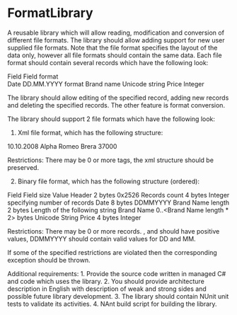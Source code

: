 # FormatLibrary
A reusable library which will allow reading, modification and conversion of different file formats.
The library should allow adding support for new user supplied file formats. Note that the file format specifies the layout of the data only, however all file formats should contain the same data. Each file format should contain several records which have the following look:

Field       Field format  
Date        DD.MM.YYYY format
Brand name  Unicode string
Price       Integer

The library should allow editing of the specified record, adding new records and deleting the specified records. The other feature is format conversion.

The library should support 2 file formats which have the following look:
   1. Xml file format, which has the following structure:

<?xml version="1.0" encoding="utf-8"?>
<Document>
  <Car>
    <Date>10.10.2008</Date>
    <BrandName>Alpha Romeo Brera</BrandName>
    <Price>37000</Price>
  </Car>
</Document>

Restrictions: There may be 0 or more <Car> tags, the xml structure should be preserved.

   2. Binary file format, which has the following structure (ordered):

Field         Field size  Value
Header            2 bytes     0x2526
Records count     4 bytes     Integer specifying number of records
Date              8 bytes     DDMMYYYY
Brand Name length 2 bytes     Length of the following string
Brand Name        0..<Brand Name length * 2> bytes  Unicode String
Price             4 bytes     Integer

Restrictions: There may be 0 or more records. <Records count>, <Price> and <Brand Name length> should have positive values, DDMMYYYY should contain valid values for DD and MM.

If some of the specified restrictions are violated then the corresponding exception should be thrown.

Additional requirements:
    1. Provide the source code written in managed C# and code which uses the library.
    2. You should provide architecture description in English with description of weak and strong sides and possible future library development.
    3. The library should contain NUnit unit tests to validate its activities.
    4. NAnt build script for building the library.
